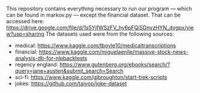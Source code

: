 This repository contains everything necessary to run our program — which can be found in markov.py —  except the financial dataset. That can be accessed here: https://drive.google.com/file/d/1s5YjfWSzFV_hy6pFQiSDnvzHYN_dvgpx/view?usp=sharing
The datasets used were from the following sources:
- medical: https://www.kaggle.com/tboyle10/medicaltranscriptions
- financial: https://www.kaggle.com/miguelaenlle/massive-stock-news-analysis-db-for-nlpbacktests
- regency england: https://www.gutenberg.org/ebooks/search/?query=jane+austen&submit_search=Search
- sci-fi: https://www.kaggle.com/gjbroughton/start-trek-scripts
- jokes: https://github.com/taivop/joke-dataset
